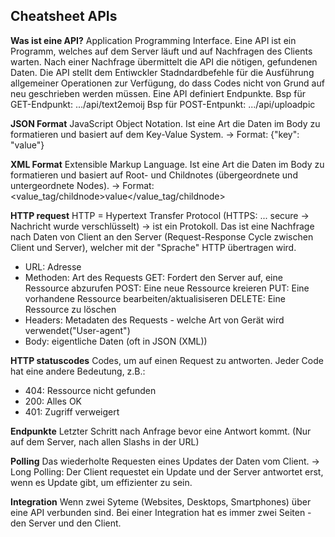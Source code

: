 ## Cheatsheet APIs

**Was ist eine API?**
Application Programming Interface. Eine API ist ein Programm, welches auf dem Server läuft und auf Nachfragen des Clients warten. Nach einer Nachfrage übermittelt die API die nötigen, gefundenen Daten. Die API stellt dem Entiwckler Stadndardbefehle für die Ausführung allgemeiner Operationen zur Verfügung, do dass Codes nicht von Grund auf neu geschrieben werden müssen. Eine API definiert Endpunkte.
Bsp für GET-Endpunkt: .../api/text2emoij
Bsp für POST-Entpunkt: .../api/uploadpic

**JSON Format**
JavaScript Object Notation. Ist eine Art die Daten im Body zu formatieren und basiert auf dem Key-Value System. -> Format: {"key": "value"}

**XML Format**
Extensible Markup Language. Ist eine Art die Daten im Body zu formatieren und basiert auf Root- und Childnotes (übergeordnete und untergeordnete Nodes). -> Format: <rootnodes><value_tag/childnode>value</value_tag/childnode></rootnodes>

**HTTP request**
HTTP = Hypertext Transfer Protocol (HTTPS: ... secure -> Nachricht wurde verschlüsselt) -> ist ein Protokoll. Das ist eine Nachfrage nach Daten von Client an den Server (Request-Response Cycle zwischen Client und Server), welcher mit der "Sprache" HTTP übertragen wird.

- URL: Adresse
- Methoden: Art des Requests
  GET: Fordert den Server auf, eine Ressource abzurufen
  POST: Eine neue Ressource kreieren
  PUT: Eine vorhandene Ressource bearbeiten/aktualisiseren
  DELETE: Eine Ressource zu löschen
- Headers: Metadaten des Requests - welche Art von Gerät wird verwendet("User-agent")
- Body: eigentliche Daten (oft in JSON (XML))

**HTTP statuscodes**
Codes, um auf einen Request zu antworten. Jeder Code hat eine andere Bedeutung, z.B.:

- 404: Ressource nicht gefunden
- 200: Alles OK
- 401: Zugriff verweigert

**Endpunkte**
Letzter Schritt nach Anfrage bevor eine Antwort kommt. (Nur auf dem Server, nach allen Slashs in der URL)

**Polling**
Das wiederholte Requesten eines Updates der Daten vom Client.
-> Long Polling: Der Client requestet ein Update und der Server antwortet erst, wenn es Update gibt, um effizienter zu sein.

**Integration**
Wenn zwei Syteme (Websites, Desktops, Smartphones) über eine API verbunden sind. Bei einer Integration hat es immer zwei Seiten - den Server und den Client.
